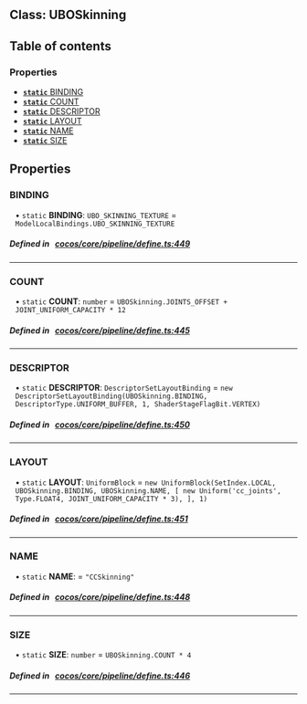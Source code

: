 
## Class: UBOSkinning





<div class="table-of-content">
<h2>Table of contents</h2>


### Properties

- [ **`static`**  BINDING](#BINDING)
- [ **`static`**  COUNT](#COUNT)
- [ **`static`**  DESCRIPTOR](#DESCRIPTOR)
- [ **`static`**  LAYOUT](#LAYOUT)
- [ **`static`**  NAME](#NAME)
- [ **`static`**  SIZE](#SIZE)
</div>

## Properties


### BINDING
<div style="margin-left: 10px;">




• `static` **BINDING**:
`UBO_SKINNING_TEXTURE`  = `ModelLocalBindings.UBO_SKINNING_TEXTURE`
</div>

##### Defined in &nbsp;   [cocos/core/pipeline/define.ts:449](https://github.com/cocos-creator/engine/blob/c7bf6b8a9/cocos/core/pipeline/define.ts#L449)&nbsp;


___


### COUNT
<div style="margin-left: 10px;">




• `static` **COUNT**:
`number`  = `UBOSkinning.JOINTS_OFFSET + JOINT_UNIFORM_CAPACITY * 12`
</div>

##### Defined in &nbsp;   [cocos/core/pipeline/define.ts:445](https://github.com/cocos-creator/engine/blob/c7bf6b8a9/cocos/core/pipeline/define.ts#L445)&nbsp;


___


### DESCRIPTOR
<div style="margin-left: 10px;">




• `static` **DESCRIPTOR**:
`DescriptorSetLayoutBinding`  = `new DescriptorSetLayoutBinding(UBOSkinning.BINDING, DescriptorType.UNIFORM_BUFFER, 1, ShaderStageFlagBit.VERTEX)`
</div>

##### Defined in &nbsp;   [cocos/core/pipeline/define.ts:450](https://github.com/cocos-creator/engine/blob/c7bf6b8a9/cocos/core/pipeline/define.ts#L450)&nbsp;


___


### LAYOUT
<div style="margin-left: 10px;">




• `static` **LAYOUT**:
`UniformBlock`  = `new UniformBlock(SetIndex.LOCAL, UBOSkinning.BINDING, UBOSkinning.NAME, [
        new Uniform('cc_joints', Type.FLOAT4, JOINT_UNIFORM_CAPACITY * 3),
    ], 1)`
</div>

##### Defined in &nbsp;   [cocos/core/pipeline/define.ts:451](https://github.com/cocos-creator/engine/blob/c7bf6b8a9/cocos/core/pipeline/define.ts#L451)&nbsp;


___


### NAME
<div style="margin-left: 10px;">




• `static` **NAME**:
  = `"CCSkinning"`
</div>

##### Defined in &nbsp;   [cocos/core/pipeline/define.ts:448](https://github.com/cocos-creator/engine/blob/c7bf6b8a9/cocos/core/pipeline/define.ts#L448)&nbsp;


___


### SIZE
<div style="margin-left: 10px;">




• `static` **SIZE**:
`number`  = `UBOSkinning.COUNT * 4`
</div>

##### Defined in &nbsp;   [cocos/core/pipeline/define.ts:446](https://github.com/cocos-creator/engine/blob/c7bf6b8a9/cocos/core/pipeline/define.ts#L446)&nbsp;


___

<!---->



